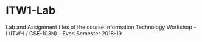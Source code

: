 # ITW1-Lab
Lab and Assignment files of the course Information Technology Workshop - I (ITW-I / CSE-103N) - Even Semester 2018-19
